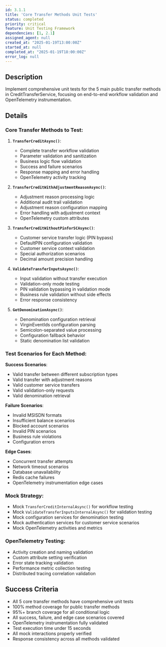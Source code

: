```yaml
---
id: 3.1.1
title: 'Core Transfer Methods Unit Tests'
status: completed
priority: critical
feature: Unit Testing Framework
dependencies: [1, 2.1]
assigned_agent: null
created_at: "2025-01-19T13:00:00Z"
started_at: null
completed_at: "2025-01-19T18:00:00Z"
error_log: null
---
```


## Description

Implement comprehensive unit tests for the 5 main public transfer methods in CreditTransferService, focusing on end-to-end workflow validation and OpenTelemetry instrumentation.

## Details

### **Core Transfer Methods to Test**:

1. **`TransferCreditAsync()`**: 
   - Complete transfer workflow validation
   - Parameter validation and sanitization
   - Business logic flow validation
   - Success and failure scenarios
   - Response mapping and error handling
   - OpenTelemetry activity tracking

2. **`TransferCreditWithAdjustmentReasonAsync()`**: 
   - Adjustment reason processing logic
   - Additional audit trail validation
   - Adjustment reason configuration mapping
   - Error handling with adjustment context
   - OpenTelemetry custom attributes

3. **`TransferCreditWithoutPinforSCAsync()`**: 
   - Customer service transfer logic (PIN bypass)
   - DefaultPIN configuration validation
   - Customer service context validation
   - Special authorization scenarios
   - Decimal amount precision handling

4. **`ValidateTransferInputsAsync()`**: 
   - Input validation without transfer execution
   - Validation-only mode testing
   - PIN validation bypassing in validation mode
   - Business rule validation without side effects
   - Error response consistency

5. **`GetDenominationAsync()`**: 
   - Denomination configuration retrieval
   - VirginEventIds configuration parsing
   - Semicolon-separated value processing
   - Configuration fallback behavior
   - Static denomination list validation

### **Test Scenarios for Each Method**:

**Success Scenarios**:
- Valid transfer between different subscription types
- Valid transfer with adjustment reasons
- Valid customer service transfers
- Valid validation-only requests
- Valid denomination retrieval

**Failure Scenarios**:
- Invalid MSISDN formats
- Insufficient balance scenarios
- Blocked account scenarios
- Invalid PIN scenarios
- Business rule violations
- Configuration errors

**Edge Cases**:
- Concurrent transfer attempts
- Network timeout scenarios
- Database unavailability
- Redis cache failures
- OpenTelemetry instrumentation edge cases

### **Mock Strategy**:
- Mock `TransferCreditInternalAsync()` for workflow testing
- Mock `ValidateTransferInputsInternalAsync()` for validation testing
- Mock configuration services for denomination testing
- Mock authentication services for customer service scenarios
- Mock OpenTelemetry activities and metrics

### **OpenTelemetry Testing**:
- Activity creation and naming validation
- Custom attribute setting verification
- Error state tracking validation
- Performance metric collection testing
- Distributed tracing correlation validation

## Success Criteria

- All 5 core transfer methods have comprehensive unit tests
- 100% method coverage for public transfer methods
- 95%+ branch coverage for all conditional logic
- All success, failure, and edge case scenarios covered
- OpenTelemetry instrumentation fully validated
- Test execution time under 15 seconds
- All mock interactions properly verified
- Response consistency across all methods validated 
